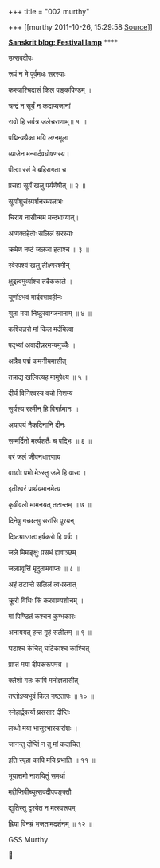 +++
title = "002 murthy"

+++
[[murthy	2011-10-26, 15:29:58 [Source](https://groups.google.com/g/samskrita/c/0BjLisn9v6E)]]



[**Sanskrit blog: Festival lamp**](http://simplesanskrit.blogspot.com/2011/10/sanskrit-blog-festival-lamp.html) ****



उत्सवदीपः

रूपं न मे पूर्वमधः सरस्याः

कस्याश्चिदासं किल पङ्कपिण्डम् ।

चन्द्रं न सूर्यं न कदाप्यजानां

रावो हि सर्वत्र जलेचराणाम्॥ १ ॥

पद्मिन्यथैका मयि लग्नमूला

व्याजेन मन्मार्दवघोषणस्य।

पीत्वा रसं मे बहिरागता च

प्रसह्य सूर्यं खलु पर्यणैषीत् ॥ २ ॥

सूर्यांशुसंस्पर्शनरम्यलाभः

चिराय नासीन्मम मन्दभाग्यात्।

अव्यक्तहेतोः सलिलं सरस्याः

क्रमेण नष्टं जलजा हताश्च ॥ ३ ॥

रवेरपश्यं खलु तीक्ष्णरश्मीन्

क्षुद्रत्वमुर्व्याश्च तदैककाले ।

चूर्णोऽभवं मार्दवभावहीनः

श्रुता मया निष्ठुरवाग्जनानाम् ॥ ४ ॥

कश्चिन्नरो मां किल मर्दयित्वा

पद्भ्यां अवादीन्नरमन्यमुच्चैः ।

अत्रैव पद्मं कमनीयमासीत्

तन्नाद्य खल्वित्यह मामुपेक्ष्य ॥ ५ ॥

दीर्घं विनिश्वस्य वचो निशम्य

सूर्यस्य रश्मीन् हि विगर्हमानः ।

अयापयं नैकदिनानि दीनः

सम्मर्दितो मर्त्यशतैः च पद्भिः ॥ ६ ॥

वरं जलं जीवनधारणाय

वाय्वोः प्रभो मेऽस्तु जले हि वासः ।

इतीश्वरं प्रार्थयमानमेत्य

कृषीवलो मामनयत् तटान्तम् ॥ ७ ॥

दिनेषु गच्छत्सु सरांसि पूरयन्

दिष्ट्याऽगतः हर्षकरो हि वर्षः ।

जले मिमङ्क्षुः प्रसभं ह्यवाञ्छम्

जलप्रवृत्तिं मृदुतामवाप्तः ॥ ८ ॥

अहं तटान्ते सलिलं त्वधस्तात्

क्रूरो विधिः किं करवाण्यशोचम् ।

मां पिण्डितं कश्चन कुम्भकारः

अनाययत् हन्त गृहं सलीलम् ॥ ९ ॥

घटाश्च केचित् घटिकाश्च काश्चित्

प्राप्तं मया दीपकरूपमत्र ।

क्लेशो गतः कापि मनोज्ञतासीत्

तप्तोऽप्यभूवं किल नष्टतापः ॥ १० ॥

स्नेहार्द्रवर्त्या प्रससार दीप्तिः

लब्धो मया भासुरभास्करांशः ।

जानन्तु दीप्तिं न तु मां कदाचित्

इति स्पृहा कापि मयि प्रभाति ॥ ११ ॥

भूयात्तमो नाशयितुं समर्था

मद्दीप्तिवीच्युत्सवदीपपङ्क्तौ

द्युतिस्तु दृश्येत न मत्स्वरूपम्

ह्रिया विनम्रं भजतामदर्शनम् ॥ १२ ॥

GSS Murthy



